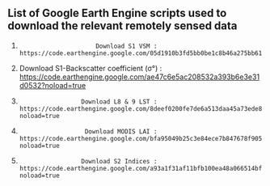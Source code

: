 ## List of Google Earth Engine scripts used to download the relevant remotely sensed data

1.                          Download S1 VSM : https://code.earthengine.google.com/05d1910b3fd5bb0be1c8b46a275bb61c  
2. Download S1-Backscatter coefficient (σ°) : https://code.earthengine.google.com/ae47c6e5ac208532a393b6e3e31d0532?noload=true 
3.                      Download L8 & 9 LST : https://code.earthengine.google.com/8deef0200fe7de6a513daa45a73ede8b?noload=true 
4.                       Download MODIS LAI : https://code.earthengine.google.com/bfa95049b25c3e84ece7b847678f9052?noload=true 
5.                      Download S2 Indices : https://code.earthengine.google.com/a93a1f31af11bfb100ea48a066514bf5?noload=true 

